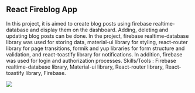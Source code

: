##  React Fireblog App ##
In this project, it is aimed to create blog posts using firebase realtime-database and display them on the dashboard. Adding, deleting and updating blog posts can be done. In the project, firebase realtime-database library was used for storing data, material-ui library for styling, react-router library for page transitions, formik and yup libraries for form structure and validation, and react-toastify library for notifications. In addition, firebase was used for login and authorization processes. Skills/Tools : Firebase realtime-database library, Material-ui library, React-router library, React-toastify library, Firebase.

![](social-blog2.gif)
